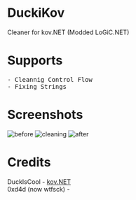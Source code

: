 # DuckiKov
Cleaner for kov.NET (Modded LoGiC.NET)

# Supports
<pre>
- Cleannig Control Flow
- Fixing Strings
</pre>

# Screenshots
![before](https://user-images.githubusercontent.com/61099345/120540183-4acd6f00-c3e0-11eb-87ee-c8ab99279b9f.png)
![cleaning](https://i.imgur.com/SXO79JB.png)
![after](https://i.imgur.com/WWHlQFQ.png)

# Credits
DuckIsCool - <a href="https://github.com/DuckIsCool/kov.NET">kov.NET</a></br>
0xd4d (now wtfsck) - <a href="https://github.com/0xd4d/dnlib/"></a></br>

